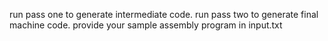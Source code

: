run pass one to generate intermediate code.
run pass two to generate final machine code.
provide your sample assembly program in input.txt
